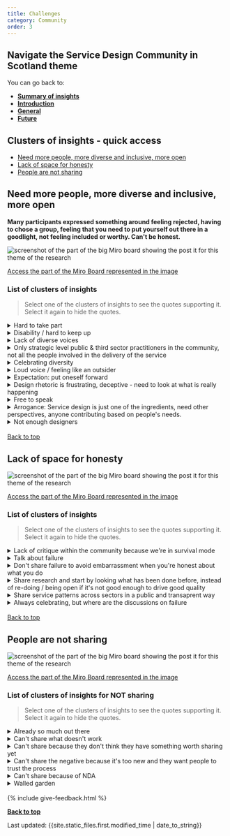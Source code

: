 ```yaml
---
title: Challenges
category: Community
order: 3
---
```


<div class="nav-panel">
   <h2>Navigate the Service Design Community in Scotland theme</h2>
   <p style="margin-bottom: 0">You can go back to:</p>
   <ul>
      <li><a href="/practitioner-stories/Community/summary"><strong>Summary of insights</strong></a></li>
      <li><a href="/practitioner-stories/Community/intro"><strong>Introduction</strong></a></li>
      <li><a href="/practitioner-stories/Community/general"><strong>General</strong></a></li>
      <li><a href="/practitioner-stories/Community/future"><strong>Future</strong></a></li>
   </ul>
</div>


<h2 class="top-line">Clusters of insights - quick access</h2>

- [Need more people, more diverse and inclusive, more open](#need-more-people-more-diverse-and-inclusive-more-open)
- [Lack of space for honesty](#lack-of-space-for-honesty)
- [People are not sharing](#people-are-not-sharing)


<h2 class="top-line" id="need-more-people-more-diverse-and-inclusive-more-open">Need more people, more diverse and inclusive, more open</h2>

**Many participants expressed something around feeling rejected, having to chose a group, feeling that you need to put yourself out there in a goodlight, not feeling included or worthy. Can't be honest.**

![screenshot of the part of the big Miro board showing the post it for this theme of the research](/practitioner-stories/images/Community/community-challenge.png)

<p><a href="https://miro.com/app/board/o9J_ldOzA14=/?moveToWidget=3074457354189731611&cot=10" target="_blank">Access the part of the Miro Board represented in the image</a></p>

### List of clusters of insights

> Select one of the clusters of insights to see the quotes supporting it. Select it again to hide the quotes.

<details>
 <summary>Hard to take part</summary>
 <ul>
 <li>I know that there's loads of groups kind of meeting on Zoom, but as someone with [disability] this sort of communication is so exhausting</li>
 <li>It‘s fine for them being separate and having different names, it‘s just what is the aim of all of it? If there is a Thursday afternoon meeting for COVID-19 design team and then there is a Thursday midday meeting, why are they not the same thing? I don’t have that much time to attend these things. Like no one does. And it would be good to do.trying to do it digitally</li>
 <li>It seems like lots of different pockets of service design community in Scotland. That feels quite confusing</li>
 <li><strong>Too many things and confusing, format not always inclusive (disability)</strong></li>
 </ul>
 </details>
 <details>
 <summary>Disability / hard to keep up</summary>
 <ul>
    <li>As someone with a disability, I feel extremely excluded from the service design community. I have enough of a problem working on a day-to-day basis and challenging... just creating a space for me to exist as myself. So, keeping in touch with the rest of the community is impossible</li>
    <li>I think it’s not inclusive at all</li>
    <li> I know there's the slack channel, which is useful but I think that I Feel a little overwhelmed by even dealing with my [organisations’] Teams, so Having another board where loads of stuff is written can be really hard</li>
 </ul>
 </details>
  <details>
 <summary>Lack of diverse voices</summary>
 <ul>
    <li>An array of different perspectives and different abilities that come from working in different sectors under the guise of service design. [...] Engineers and doctors who are trained in that, it would be so much more beneficial cause we get other sides of the coin, and to have citizens’ represented and lots of different people</li>
    <li>If you take an inclusive design approach and you follow inclusive principles than chances are you are going to end up with something more accessible but it's not about getting an accessible output in particular</li>
    <li>If you look at the way women are involved in design, the way black and minorities ethnic groups are involved in design, because we are not inclusive we will design services that will cause them problems inadvertently</li>
    <li>Disabled people are another group we can't forget about in the design, and we don't think "what might this mean for them?" so inclusive design is more about thinking at that level and taking an approach that reduces the risk that you are going to create something that includes all</li>
 </ul>
 </details>
  <details>
 <summary>Only strategic level public & third sector practitioners in the community,  not all the people involved in the delivery of the service</summary>
 <ul>
    <li>[In existing communities] you have public and third sector people of a particular level. You don’t have the people on the whole delivering the services in that space talking about it. You have managers or strategic level people</li>
 </ul>
 </details>
  <details>
 <summary>Celebrating diversity</summary>
 <ul>
    <li>We don’t all use the same language and we don't all use the same approach, but that's not something we celebrate</li>
    <li>How do we train and educate other people, support others, become more diverse and just step into totally different spheres?  there is an issue on diversity. I don’t have a problem with other people developing it as long as they involve the right people</li>
 </ul>
 </details>
  <details>
 <summary>Loud voice / feeling like an outsider</summary>
 <ul>
     <li> I feel like an outsider anyway, so to me it's amplified, other people might not feel like that because there are more involved in these communities but I feel this is very disparate, siloed, and the loss of knowledge and sharing happens because of that</li>
    <li>There are group of people creating things and then holding them, my ideal is that it's kind of more loosely associated and distributed leadership and that it's a more self organised ecosystem</li>
    <li>I feel almost excluded sometimes from that community because I don't have that approach things</li>
    <li>Our community is not inclusive at all.  it's so difficult, and I feel often that I am on the outskirts of things. Which makes it really difficult to articulate your place</li>
    <li>They [previous colleagues they are still in touch with] are part of a wider communities and stuff, and again you feel quite isolated with things</li>
    <li>There are some cliques and fashion and groups, there's all these different things being set up, I think that's natural when the scene is this big. I think at some point it will settle until it changes again and becomes something else but at the moment it feels 'cliquey' it's like over here for these people, over there for these people</li>
    <li>It's really difficult to create those kind of networks, or to find your kind of niche within it, cause there’s a lot of really loud voices I think they help, and you know good for them for doing it, but yeah, it makes it difficult</li>
 </ul>
 </details>
  <details>
 <summary>Expectation: put oneself forward</summary>
 <ul>
    <li>If you are on Twitter and you are following the kind of big names in the field, they are constantly networking and talking about the things that they are doing... and I can’t do that. And it’s not like I am not doing the work or it’s not innovative, but because we’ve created this space where we constantly have to put ourselves forward, it is not for everyone</li>
 </ul>
 </details>
  <details>
 <summary>Design rhetoric is frustrating, deceptive - need to look at what is really happening</summary>
 <ul>
    <li>Being consistent with that and not being derogatory, you know, I'm right, you're wrong and trying to break, no, it's look, doing it that way will mean a stronger engagement, will make sure this things are more efficient, affected to the service it's meant to be, saving you money and time, there are going to do in the community, you know bullshit, it's not happening</li>
    <li>There is a lot of rhetoric and conversations and behaviours in some service design communities that I find frustrating so I don't tend to go there. But because some of these are local - national communities, I like to see what is being discussed just like ‘what's happening’ kind of thing</li>
    <li>Recently, we were talking about the service design network, and someone was ‘oh, it’s just like mutual masturbation. You know, people just go  and praise each other about the work they are doing even without  thinking critically about it. You know, it’s great that you managed to  achieve something under quite difficult constraints, but yeah</li>
 </ul>
 </details>
  <details>
 <summary>Free to speak</summary>
 <ul>
    <li>I'm glad not to be in a job where I have to watch my words and not to be tied to a company. I can shout and be a useful trouble maker, a nuisance, and say, "no it's wrong". Not for the sake of shouting, but backing that with evidence and throwing their words back at them. Because if you look at all these documentation they will pull out, what they say they are going to do in the community, you know bullshit, it's not happening</li>
 </ul>
 </details>
  <details>
 <summary>Arrogance: Service design is just one of the ingredients, need other perspectives, anyone contributing based on people's needs.</summary>
 <ul>
    <li>Make it more inclusive and understand that our community should not just include us. Design is so non-inclusive and cliquy and just arrogant sometimes. Why on earth should we have a community of just service designers. Why don’t we just have a community of people who are contributing to change, based on people's needs</li>
    <li>We have such a focus on labels that maybe we just need to focus on not having those labels and just making it a space to talk about change. Yes using design tools, but also to have other perspectives in that as well. [...] We need to see the bigger picture here</li>
 </ul>
 </details>
  <details>
 <summary>Not enough designers</summary>
 <ul>
    <li>Thinking of service design as a practice, to me I think the gaps are... it’s quite an emerging profession, particularly in Government. I think different practices have moved on at different paces. The gaps are that there aren’t enough. We can’t get a service designer for the love of our money</li>
    <li>We always say, you need a service designer, great, I don’t know how to get you one because recruitment processes are really difficult. To me the gap is just having the critical mass of people to be able to do the stuff that we know that needs to happen. That’s an issue. It is the skills gap in the market, definitely</li>
    <li>The community just needs more good designers who are not service designers. We need more interaction designers, content designers, people like that.  [...] people [...] really well trained well experienced</li>
 </ul>
 </details>
<br>
<a class="button" href="#">Back to top</a>

<h2 class="top-line" id="lack-of-space-for-honesty">Lack of space for honesty</h2>

![screenshot of the part of the big Miro board showing the post it for this theme of the research](/practitioner-stories/images/Community/community-space.png)

<p><a href="https://miro.com/app/board/o9J_ldOzA14=/?moveToWidget=3074457352333736504&cot=14" target="_blank">Access the part of the Miro Board represented in the image</a></p>


### List of clusters of insights

> Select one of the clusters of insights to see the quotes supporting it. Select it again to hide the quotes.

 <details>
 <summary>Lack of critique within the community because we're in survival mode</summary>
 <ul>
    <li> I really wish there was more openness and bravery in the community. It feels like it's playing safe quite a lot. And maybe there are totally legit reason for that, for example like survival mode, like folk are out of work or they have too much work</li>
 </ul>
 </details>
  <details>
 <summary>Talk about failure</summary>
 <ul>
    <li>we need to have more of a culture of that [sharing] which is a difficult thing, so more like a general, you can talk about things as opposed to having to make the space about: come and talk about your failures, or maybe that's a starting point, creating a space to do that</li>
    <li>I felt it was like therapeutical [broken sound] for service designers. Because actually I could hear that a lot of the issues that we have in our organisation are shared by others</li>
    <li>I often get out more around people saying these are the problems I'm facing, these are the two things I tried and didn't work,  what do I do?</li>
 </ul>
 </details>
  <details>
 <summary>Don't share failure to avoid embarrassment when you're honest about what you do</summary>
 <ul>
    <li>It’s hard, cause every time you speak to other service designers, or you look at the Scottish gov community or SAtSD, you feel a bit like you are doing it wrong, or you feel embarrassed of your own practice</li>
    <li>People who end up working in the public sector I really good service designers and are also ambitious. I can see how people really really want to show the good work that they've been doing but [...] then from all these like Grande examples [... ] I just sort of feel like,  ‘well, yes I am not there,  can't get there’, and I'm even more down on myself</li>
 </ul>
 </details>
  <details>
 <summary>Share research and start by looking what has been done before, instead of re-doing / being open if it's not good enough to drive good quality</summary>
 <ul>
    <li>What was your methodology, who was your sample, how was your sample size? how did you go about selecting your sample? how did you remove bias, these are your kind of key chore questions you have to present. If you look at that and you go, pff... there is a problem here and you can articulate then you can start and do some primary research if it's not enough and then, you update it, so this becomes another solid research. The value with that is it drives good quality as well, because you start to see what good quality looks like. Whether it's the research that people are using, or it's the design patterns that the people are using and we are being clear and open about that. That is where it becomes really powerful, what can be achieved by taking this kind of approach but it's tough to do</li>
    <li>The first thing we should not be doing is jumping in and: "right! we need to find people to find some research with or we need to find some people to do design with". The first thing we should be doing is going: "has anybody done this before?" and we should be thinking about how we reuse that stuff. and there is a lot of work around how to do that, some of it is about metadata, some of it is about methodologies, some of it is about consistent approach</li>
 </ul>
 </details>
  <details>
 <summary>Share service patterns across sectors in a public and transaprent way</summary>
 <ul>
    <li>Being honest show we have similar challenges, we can support each others when we are not quite there yet</li>
    <li>Biggest challenge we've got in that sort of space is doing the same thing again and again re-inventing the wheel, we're very bad at conducting the same research again, looking at designing the same patterns again, not reusing design patterns from different spaces and not thinking and kind of considering design patterns in different ways and how they might be applicable in different sectors or spaces</li>
    <li>Something around how we talk about service design but we also need to talk about this vast old systems that are letting us down a bit, and how to actually work with them. and seeing as no one has figured it out properly right now, that will involve a lot of complaining and that is ok. [...]  I am glad that there is such a thing in the end of the day. I think we all face similar challenges,  so we need to support each other a lot better.  I'm really glad that there is a lot of people out there that are in a similar situation</li>
    <li>Thinking within research ops is kind of getting to that point where it's starting to go how do we share effects because this is going to be key part of what we do. We're not there yet in terms of tooling, in terms of architecture, in terms of people's thinking but we are starting to get there</li>
 </ul>
 </details>
  <details>
 <summary>Always celebrating, but where are the discussions on failure</summary>
 <ul>
 <li>I'm not always wanting to celebrate. People are doing some fucking amazing things with service design but there is also space for failure, and there was a conversation going for a little bit with people who are in this service design network space that we're talking about that. We talked about doing fuck up nights forever, you just come and say "oh boy I fucked up, this is what happened ..." I really  think there is a space for that of fragility at the moment in service design and people taking themselves so seriously</li>
    <li>We need more honesty about how things really went and share failures too</li>
    <li>There is something that is being maintained and sustained in meet up especially when they were happening, it is a place for case studies that are tied in a bow, "nobody was hurt along the way and it was just great" and we all know this is a piece of bullshit. [...] you would never see that from the person on the stage saying "oh boy that was bad, and I totally messed up"</li>
    <li>A platform like that is public, transparent, open data platform as much as we possibly can, obviously we put aggregated anonymised data so that it's completely anonymous and we connect people into that, we actively promoted people to join in there and encourage people to dump stuff. Because if we don't, what we will end up is everybody, everywhere, every local authority goes off and design services, every GP and NHS services goes off and design some appointments and booking systems, now i'm not saying it's a one size fits all and we should just be: "here is the one appointment booking system" and everybody connect into that, but there is a scope to actually be looking at stuff and well actually, we know how the design pattern works in here, if we need to buy one, it needs to look like this, there all the requirements, we know what the design pattern looks like or we've got a bloody good idea what it looks like and it's stuff like that where the value is</li>
 </ul>
 </details>
<br>
<a class="button" href="#">Back to top</a>

<h2 class="top-line" id="people-are-not-sharing">People are not sharing</h2>

![screenshot of the part of the big Miro board showing the post it for this theme of the research](/practitioner-stories/images/Community/community-not-sharing.png)

<p><a href="https://miro.com/app/board/o9J_ldOzA14=/?moveToWidget=3074457352333740691&cot=14" target="_blank">Access the part of the Miro Board represented in the image</a></p>

### List of clusters of insights for NOT sharing

> Select one of the clusters of insights to see the quotes supporting it. Select it again to hide the quotes.

<details>
 <summary>Already so much out there</summary>
 <ul>
 <li>There are gazillion blogs. if I have learn something, I will have found it somewhere else or I've gone searching and I pull together a couple of strands [...]  why would I go and do a blog, it's already on there! [...]. I have done a blog in the past, and it's regurgitating the same old crap and I'm not really interested</li>
 </ul>
 </details>
  <details>
 <summary>Can't share what doesn't work</summary>
 <ul>
 <li>We need to have a lot more knowledge and learning to be able the share something</li>
 <li>Sharing of when things don't work as well or when things are, for whatever reason, when things might have been successful but somewhere along, you still had learning along the way, being more open about things like that as well. We ran an event on failure a couple of years ago, with SDN, in Glasgow, it was odd to think about failure as well, and being quite open and honest where things had gone wrong and the amount of people who came to that as well, because of that reason? No project is perfect, nothing you do is ever perfect, you just kind of, the whole ethos of how we work is kind of do things, trial it and iterate right? so in order to do that you need to look at what doesn't work so more of that</li>
 <li>We need to be talking about what works but most importantly about what doesn't work, and to be really open and honest about that. And I just think that we don't make enough time to do that, blogging, and be really honest. Cause again, I think there's a confidence element there... you know, nobody wants to say the thing we told people to do didn’t work in this context. [...] I think in some areas yes, in some areas no. If it came down to tools and methods, definitely. But you have to be very careful around corporate and reputation risk</li>
 </ul>
 </details>
  <details>
 <summary>Can't share because they don't think they have something worth sharing yet</summary>
 <ul>
 <li>It feels very difficult to share learning because we are not very confident in what we are doing. We are doing such basic things. I would be really surprised if anyone would be able to learn a lot from it. In terms of how to work with a big system, We are far away from success</li>
 </ul>
 </details>
  <details>
 <summary>Can't share the negative because it's too new and they want people to trust the process</summary>
 <ul>
 <li>I think that’s a maturity thing. Because this is something quite new and we are trying to get people engaged in it, it is right to be cautious about how we talk about it. Working in many ways is always never working for people there's a risk in it and you have got to trust the process</li>
 </ul>
 </details>
  <details>
 <summary>Can't share because of NDA</summary>
 <ul>
 <li>I do a lot less public sharing of things. It's because of a mix of things, it's harder to share clients stuff, especially now as I can't share anything about my current project, so then because you're limited by that, so it's time but also the effort for getting out what you can say</li>
 </ul>
 </details>
  <details>
 <summary>Walled garden</summary>
 <ul>
 <li>There isn’t a whole lot of sharing. I think that on occasions, people try to build walls around - walled gardens within the international community of service design. I understand why they do it, and everyone’s  got to make money to survive. But I think that's more important if we could create free and open connections between people. That's how people learn I think, and that's the ethos that we should go forward with</li>
 <li>At the moment, I don't feel that [there is shared ownership of the community], I feel there are a handful of people or groups of people wanting to create walled-garden, or "this is our design community here". It's very counter intuitive, because if you are working in the spirit of service design, that would not line up so well. Some groups have the right way and the quick way, and all the things. There are some people in the community that are put on pedestals without interrogating them at all, it's just about visibility, who gets to be seen, who's story gets to be told</li>
 </ul>
 </details>
<br>
{% include give-feedback.html %}

<p><a href="#"><strong>Back to top</strong></a></p>

<p>Last updated: {{site.static_files.first.modified_time | date_to_string}}</p>